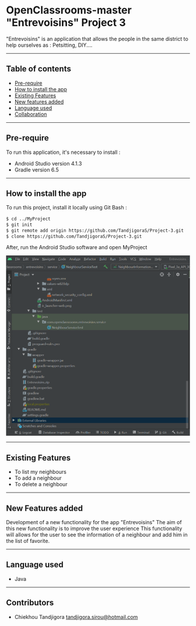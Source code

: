 # OpenClassrooms-master "Entrevoisins" Project 3
"Entrevoisins" is an application that allows the people in the same district to help ourselves as :
Petsitting, DIY....
***
## Table of contents

* [Pre-require](#pre-require)
* [How to install the app](#How-to-install-the-app)
* [Existing Features](#Existing-Features)
* [New features added](#New-features-added)
* [Language used](#Language-used)
* [Collaboration](#Collaboration)

***
## Pre-require
To run this application, it's necessary to install :
* Android Studio version 4.1.3
* Gradle version 6.5
***
## How to install the app
To run this project, install it locally using Git Bash :

```
$ cd ../MyProject
$ git init
$ git remote add origin https://github.com/TandjigoraS/Project-3.git
$ clone https://github.com/TandjigoraS/Project-3.git

```
After, run the Android Studio software and open MyProject

![Android Studio](./Images/Android_studio.png)

***
## Existing Features 

* To list my neighbours
* To add a neighbour
* To delete a neighbour

*** 

## New Features added
Development of a new functionality for the app "Entrevoisins"
The aim of this new functionality is to improve the user experience
This functionality will allows for the user to see the information of a neighbour and add him in the list of favorite.

***
## Language used

* Java
***

## Contributors

- Chiekhou Tandjigora <tandjigora.sirou@hotmail.com>



